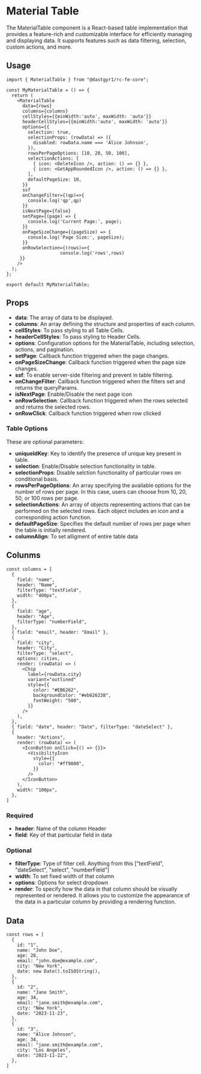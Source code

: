 # Material Table

The MaterialTable component is a React-based table implementation that provides a feature-rich and customizable interface for efficiently managing and displaying data. It supports features such as data filtering, selection, custom actions, and more.

## Usage

```
import { MaterialTable } from "@dastgyr1/rc-fe-core";

const MyMaterialTable = () => {
  return (
    <MaterialTable
      data={rows}
      columns={columns}
      cellStyles={{minWidth:'auto', maxWidth: 'auto'}}
      headerCellStyles={{minWidth:'auto', maxWidth: 'auto'}}
      options={{
        selection: true,
        selectionProps: (rowData) => ({
          disabled: rowData.name === 'Alice Johnson',
        }),
        rowsPerPageOptions: [10, 20, 50, 100],
        selectionActions: [
          { icon: <DeleteIcon />, action: () => {} },
          { icon: <GetAppRoundedIcon />, action: () => {} },
        ],
        defaultPageSize: 10,
      }}
      ssf
      onChangeFilter={(qp)=>{
        console.log('qp',qp)
      }}
      isNextPage={false}
      setPage={(page) => {
        console.log('Current Page:', page);
      }}
      onPageSizeChange={(pageSize) => {
        console.log('Page Size:', pageSize);
      }}
      onRowSelection={(rows)=>{
                    console.log('rows',rows)
     }}
    />
  );
};

export default MyMaterialTable;

```

## Props

- **data**: The array of data to be displayed.
- **columns**: An array defining the structure and properties of each column.
- **cellStyles**: To pass styling to all Table Cells.
- **headerCellStyles**: To pass styling to Header Cells.
- **options**: Configuration options for the MaterialTable, including selection, actions, and pagination.
- **setPage**: Callback function triggered when the page changes.
- **onPageSizeChange**: Callback function triggered when the page size changes.
- **ssf**: To enable server-side filtering and prevent in table filtering.
- **onChangeFilter**: Callback function triggered when the filters set and returns the queryParams.
- **isNextPage**: Enable/Disable the next page icon
- **onRowSelection**: Callback function triggered when the rows selected and returns the selected rows.
- **onRowClick**: Callback function triggered when row clicked

### Table Options

These are optional parameters:

- **uniqueIdKey**: Key to identify the presence of unique key present in table.
- **selection**: Enable/Disable selection functionality in table.
- **selectionProps**: Disable selction functionality of particular rows on conditional basis.
- **rowsPerPageOptions**: An array specifying the available options for the number of rows per page. In this case, users can choose from 10, 20, 50, or 100 rows per page.
- **selectionActions**: An array of objects representing actions that can be performed on the selected rows. Each object includes an icon and a corresponding action function.
- **defaultPageSize**: Specifies the default number of rows per page when the table is initially rendered.
- **columnAlign**: To set alligment of entire table data

## Colunms

```
const columns = [
  {
    field: "name",
    header: "Name",
    filterType: "textField",
    width: "400px",
  },
  {
    field: "age",
    header: "Age",
    filterType: "numberField",
  },
  { field: "email", header: "Email" },
  {
    field: "city",
    header: "City",
    filterType: "select",
    options: cities,
    render: (rowData) => (
      <Chip
        label={rowData.city}
        variant="outlined"
        style={{
          color: "#EB6262",
          backgroundColor: "#eb626238",
          fontWeight: "500",
        }}
      />
    ),
  },
  { field: "date", header: "Date", filterType: "dateSelect" },
  {
    header: "Actions",
    render: (rowData) => (
      <IconButton onClick={() => {}}>
        <VisibilityIcon
          style={{
            color: "#ff9800",
          }}
        />
      </IconButton>
    ),
    width: "100px",
  },
]
```

### Required

- **header**: Name of the column Header
- **field**: Key of that particular field in data

### Optional

- **filterType**: Type of filter cell. Anything from this ["textField", "dateSelect", "select", "numberField"]
- **width**: To set fixed width of that column
- **options**: Options for select dropdown
- **render**: To specify how the data in that column should be visually represented or rendered. It allows you to customize the appearance of the data in a particular column by providing a rendering function.

## Data

```
const rows = [
  {
    id: "1",
    name: "John Doe",
    age: 28,
    email: "john.doe@example.com",
    city: "New York",
    date: new Date().toISOString(),
  },
  {
    id: "2",
    name: "Jane Smith",
    age: 34,
    email: "jane.smith@example.com",
    city: "New York",
    date: "2023-11-23",
  },
  {
    id: "3",
    name: "Alice Johnson",
    age: 34,
    email: "jane.smith@example.com",
    city: "Los Angeles",
    date: "2023-11-22",
  },
]
```

